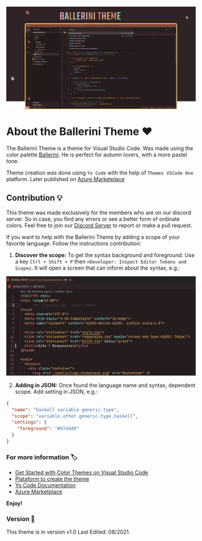 ![BalleriniTheme](BALLERINITHEMEv2.png)
# About the Ballerini Theme ❤️

The Ballerini Theme is a theme for Visual Studio Code. Was made using the color palette [Ballerini](https://github.com/Ballerini-Server/BrandGuide). He is perfect for autumn lovers, with a more pastel tone.

Theme creation was done using `Yo Code` with the help of `Themes VSCode One` platform. Later published on [Azure Marketplace]()
## Contribution 💡

This theme was made exclusively for the members who are on our discord server. So in case, you find any errors or see a better form of ordinate colors. Feel free to join our [Discord Server](https://discord.gg/pDbY76q8Qf) to report or make a pull request.

If you want to help with the Ballerini Theme by adding a scope of your favorite language. Follow the instructions contribution:

1. **Discover the scope:**
To get the syntax background and foreground. Use a key `Ctrl + Shift + P` then `>Developer: Inspect Editor Tokens and Scopes`. It will open a screen that can inform about the syntax, e.g.:

![Discover Scope](DiscoverScope.gif)

2. **Adding in JSON:**
Once found the language name and syntax, dependent scope. Add setting in JSON, e.g.:
```json
{
  "name": "haskell variable generic-type",
  "scope": "variable.other.generic-type.haskell",
  "settings": {
    "foreground": "#97d4d9"
  }
}
```
### For more information 🏷️

* [Get Started with Color Themes on Visual Studio Code](https://code.visualstudio.com/docs/getstarted/themes)
* [Plataform to create the theme](https://themes.vscode.one)
* [Yo Code Documentation](https://vscode.readthedocs.io/en/latest/extensions/yocode/)
* [Azure Marketplace](https://azuremarketplace.microsoft.com/pt-br/marketplace/) 

**Enjoy!**

### Version 🎈

This theme is in version v1.0 Last Edited: 08/2021.
